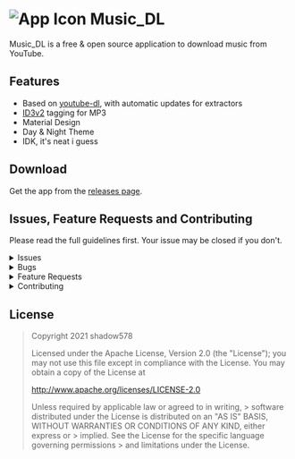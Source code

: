 # ![App Icon](.github/res/app-icon.png) Music_DL
Music_DL is a free & open source application to download music from YouTube.

## Features

- Based on [youtube-dl](https://github.com/ytdl-org/youtube-dl), with automatic updates for extractors
- [ID3v2](https://en.wikipedia.org/wiki/ID3) tagging for MP3
- Material Design
- Day & Night Theme
- IDK, it's neat i guess


## Download
Get the app from the [releases page](/releases).


## Issues, Feature Requests and Contributing

Please read the full guidelines first. Your issue may be closed if you don't.

<details>
<summary>Issues</summary>

- Before reporting a new issue, take a look at already opened [issues](/issues).
- Do not group unrelated requests into one issue.

</details>

<details>
<summary>Bugs</summary>

- Include the app version
    - If not latest, try updating, as the issue may be resolved already.
- Include steps on how to reproduce the issue (if not obvious)
- Include screenshots (if needed)
- Try to reproduce on another device (if possible)
- For large logs use [pastebin.com](https://pastebin.com) or similar.

</details>

<details>
<summary>Feature Requests</summary>

- Write a detailed issue, explaining what the app should and shouldn't do (or how). Avoid just writing "like X does".
- Include screenshots / mockups (if possible / needed)

</details>

<details>
<summary>Contributing</summary>

- For Code Contributions, see [CONTRIBUTING.md](CONTRIBUTING.md)

</details>

## License
> Copyright 2021 shadow578
> 
> Licensed under the Apache License, Version 2.0 (the "License");
> you may not use this file except in compliance with the License.
> You may obtain a copy of the License at
> 
> http://www.apache.org/licenses/LICENSE-2.0
> 
> Unless required by applicable law or agreed to in writing, > software
> distributed under the License is distributed on an "AS IS" BASIS,
> WITHOUT WARRANTIES OR CONDITIONS OF ANY KIND, either express or > implied.
> See the License for the specific language governing permissions > and
> limitations under the License.
